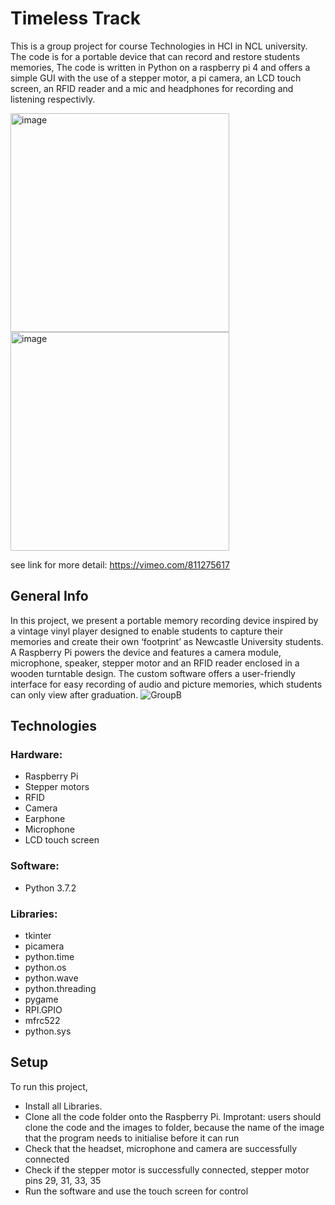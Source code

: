 # Timeless Track
This is a group project for course Technologies in HCI in NCL university.
The code is for a portable device that can record and restore students memories,
The code is written in Python on a raspberry pi 4  and offers a simple GUI with 
the use of a stepper motor, a pi camera, an LCD touch screen, an RFID reader and a mic and headphones for recording and listening respectivly.

<img width="350" alt="image" src="https://user-images.githubusercontent.com/113771757/228869070-be790ab3-26c0-4488-ae8b-9a92998f54d8.png"> <img width="350" alt="image" src="https://user-images.githubusercontent.com/113771757/228868818-396b04ce-0696-436b-8e24-dcc18ed490ad.png">


see link for more detail:
https://vimeo.com/811275617

## General Info
In this project, we present a portable memory recording device inspired by a vintage vinyl player designed to enable students to capture their memories and create their own ‘footprint’ as Newcastle University students. A Raspberry Pi powers the device and features a camera module, microphone, speaker, stepper motor and an RFID reader enclosed in a wooden turntable design. The custom software offers a user-friendly interface for easy recording of audio and picture memories, which students can only view after graduation.
![GroupB](https://user-images.githubusercontent.com/113771757/228863813-8677f953-5733-4772-982e-05030dd3cf6e.jpeg)

## Technologies
### Hardware:
* Raspberry Pi
* Stepper motors
* RFID
* Camera
* Earphone
* Microphone
* LCD touch screen
### Software:
* Python 3.7.2
### Libraries:
* tkinter
* picamera
* python.time
* python.os
* python.wave
* python.threading
* pygame
* RPI.GPIO
* mfrc522
* python.sys

## Setup
To run this project,
* Install all Libraries.
* Clone all the code folder onto the Raspberry Pi. Improtant: users should clone the code and the images to folder, because the name of the image that the program needs to initialise before it can run
* Check that the headset, microphone and camera are successfully connected
* Check if the stepper motor is successfully connected, stepper motor pins 29, 31, 33, 35
* Run the software and use the touch screen for control
